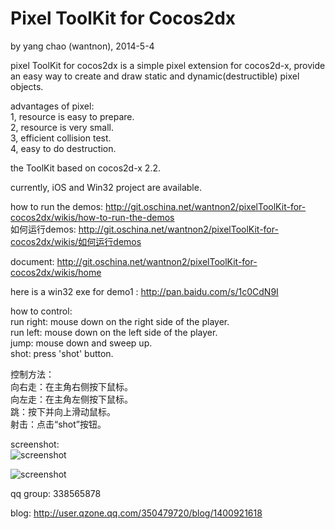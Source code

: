 Pixel ToolKit for Cocos2dx
==========
by yang chao (wantnon), 2014-5-4  

pixel ToolKit for cocos2dx is a simple pixel extension for cocos2d-x, provide an easy way to create and draw static and dynamic(destructible) pixel objects.  
  
advantages of pixel:  
1, resource is easy to prepare.  
2, resource is very small.  
3, efficient collision test.    
4, easy to do destruction.  
  
the ToolKit based on cocos2d-x 2.2. 
   
currently, iOS and Win32 project are available.  
    
how to run the demos: http://git.oschina.net/wantnon2/pixelToolKit-for-cocos2dx/wikis/how-to-run-the-demos  
如何运行demos: http://git.oschina.net/wantnon2/pixelToolKit-for-cocos2dx/wikis/如何运行demos    
  
document: http://git.oschina.net/wantnon2/pixelToolKit-for-cocos2dx/wikis/home   
   
here is a win32 exe for demo1 : http://pan.baidu.com/s/1c0CdN9I      
  
how to control:  
run right: mouse down on the right side of the player.  
run left: mouse down on the left side of the player.  
jump: mouse down and sweep up.  
shot: press 'shot' button.  
  
控制方法：  
向右走：在主角右侧按下鼠标。   
向左走：在主角左侧按下鼠标。  
跳：按下并向上滑动鼠标。  
射击：点击“shot”按钮。  
  
screenshot:  
![screenshot](http://git.oschina.net/wantnon2/pixelToolKit-for-cocos2dx/raw/master/screenshot/screenshot1.jpg)    
  
![screenshot](http://git.oschina.net/wantnon2/pixelToolKit-for-cocos2dx/raw/master/screenshot/screenshot2.jpg)   
  
qq group: 338565878   
  
blog: http://user.qzone.qq.com/350479720/blog/1400921618